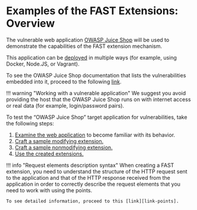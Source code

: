 [link-points]:              ../points/intro.md
[link-mod-extension]:       mod-extension.md
[link-non-mod-extension]:   non-mod-extension.md
[link-app-examination]:     app-examination.md
[link-juice-shop]:          https://www.owasp.org/index.php/OWASP_Juice_Shop_Project
[link-juice-shop-deploy]:   https://github.com/bkimminich/juice-shop#setup
[link-juice-shop-docs]:     https://pwning.owasp-juice.shop/companion-guide/latest/
[link-using-extension]:     ../using-extension.md


#   Examples of the FAST Extensions: Overview

The vulnerable web application [OWASP Juice Shop][link-juice-shop] will be used to demonstrate the capabilities of the FAST extension mechanism.

This application can be [deployed][link-juice-shop-deploy] in multiple ways (for example, using Docker, Node.JS, or Vagrant).

To see the OWASP Juice Shop documentation that lists the vulnerabilities embedded into it, proceed to the following [link][link-juice-shop-docs].

!!! warning "Working with a vulnerable application"
    We suggest you avoid providing the host that the OWASP Juice Shop runs on with internet access or real data (for example, login/password pairs).

To test the “OWASP Juice Shop” target application for vulnerabilities, take the following steps:

1.  [Examine the web application][link-app-examination] to become familiar with its behavior.
2.  [Craft a sample modifying extension.][link-mod-extension]
3.  [Craft a sample nonmodifying extension.][link-non-mod-extension]
4.  [Use the created extensions.][link-using-extension]

!!! info "Request elements description syntax"
    When creating a FAST extension, you need to understand the structure of the HTTP request sent to the application and that of the HTTP response received from the application in order to correctly describe the request elements that you need to work with using the points.
    
    To see detailed information, proceed to this [link][link-points].
